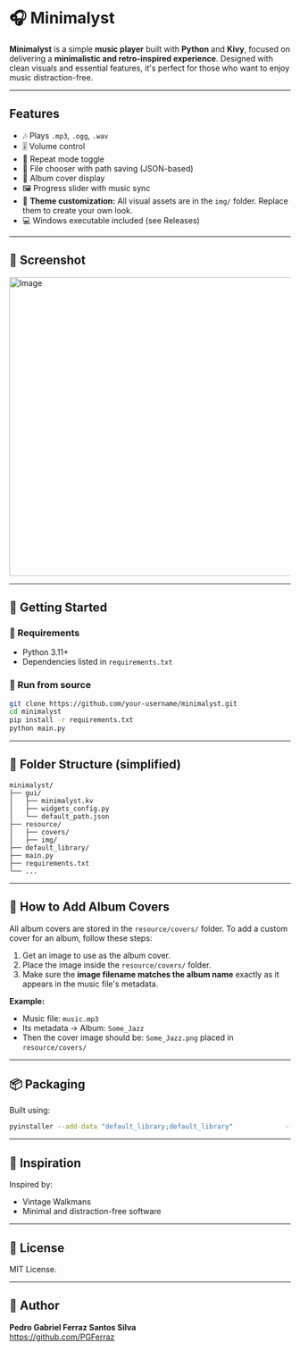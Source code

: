 # 🎧 Minimalyst

**Minimalyst** is a simple **music player** built with **Python** and **Kivy**, focused on delivering a **minimalistic and retro-inspired experience**. Designed with clean visuals and essential features, it's perfect for those who want to enjoy music distraction-free.

---

## Features

- 🎶 Plays `.mp3`, `.ogg`, `.wav`
- 🎚️ Volume control
- 🔁 Repeat mode toggle
- 📁 File chooser with path saving (JSON-based)
- 📀 Album cover display
- 🖼️ Progress slider with music sync
- 🎨 **Theme customization:** All visual assets are in the `img/` folder. Replace them to create your own look.
- 💻 Windows executable included (see Releases)

---

## 📸 Screenshot

<img width="957" height="535" alt="Image" src="https://github.com/user-attachments/assets/693677d9-0ad2-47a0-a86e-765afa1fd849" />

---

## 🚀 Getting Started

### 🔧 Requirements

- Python 3.11+
- Dependencies listed in `requirements.txt`

### 🧪 Run from source

```bash
git clone https://github.com/your-username/minimalyst.git
cd minimalyst
pip install -r requirements.txt
python main.py
```

---

## 📁 Folder Structure (simplified)

```
minimalyst/
├── gui/
│   ├── minimalyst.kv
│   ├── widgets_config.py
│   └── default_path.json
├── resource/
│   ├── covers/
│   ├── img/
├── default_library/
├── main.py
├── requirements.txt
└── ...
```

---

## 📀 How to Add Album Covers

All album covers are stored in the `resource/covers/` folder. To add a custom cover for an album, follow these steps:

1. Get an image to use as the album cover.
2. Place the image inside the `resource/covers/` folder.
3. Make sure the **image filename matches the album name** exactly as it appears in the music file's metadata.

**Example:**

- Music file: `music.mp3`  
- Its metadata → Album: `Some_Jazz`  
- Then the cover image should be: `Some_Jazz.png` placed in `resource/covers/`

---

## 📦 Packaging

Built using:

```bash
pyinstaller --add-data "default_library;default_library"             --add-data "resource/covers;resource/covers"             --add-data "resource/img;resource/img"             --add-data "gui/minimalyst.kv;gui"             --add-data "gui/default_path.json;gui"             --hidden-import pywintypes             --hidden-import pythoncom             --hidden-import win32timezone             -w --icon mlyst.ico --name Minimalyst main.py
```

---

## 🧠 Inspiration

Inspired by:
- Vintage Walkmans
- Minimal and distraction-free software

---

## 🪪 License

MIT License.

---

## 🙌 Author

**Pedro Gabriel Ferraz Santos Silva**  
https://github.com/PGFerraz
